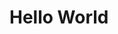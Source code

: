 <html>
  <head><meta property="fb:pages" content="103795031066922" /></head>
<body>
<h1>Hello World</h1>

</body>
</html>


